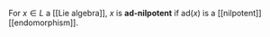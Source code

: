For $x\in L$ a [[Lie algebra]], $x$ is **ad-nilpotent** if $\text{ad}(x)$ is a [[nilpotent]] [[endomorphism]].